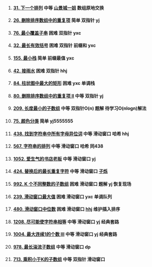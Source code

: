 1.  #### [31. 下一个排列](https://leetcode-cn.com/problems/next-permutation/) 中等 [山景城一姐](https://www.bilibili.com/video/av68634446?from=search&seid=2312169121874933029) 数组原地交换 

2.  #### [26. 删除排序数组中的重复项](https://leetcode-cn.com/problems/remove-duplicates-from-sorted-array/) 简单 双指针 yj

3.  #### [76. 最小覆盖子串](https://leetcode-cn.com/problems/minimum-window-substring/) 困难 双指针 yxc

4.  #### [32. 最长有效括号](https://leetcode-cn.com/problems/longest-valid-parentheses/) 困难 双指针 前缀和 yxc

5.  #### [155. 最小栈](https://leetcode-cn.com/problems/min-stack/) 简单 前缀最值 yxc

6.  #### [42. 接雨水](https://leetcode-cn.com/problems/trapping-rain-water/) 困难 双指针 hhj

7.  #### [84. 柱状图中最大的矩形](https://leetcode-cn.com/problems/largest-rectangle-in-histogram/) 困难 yxc 单调栈

8.  #### [80. 删除排序数组中的重复项 II](https://leetcode-cn.com/problems/remove-duplicates-from-sorted-array-ii/) 中等 双指针 yj 

9.  #### [209. 长度最小的子数组](https://leetcode-cn.com/problems/minimum-size-subarray-sum/) 中等 双指针O(n) 题解 待学习O(nlogn)解法 

10.  #### [75. 颜色分类](https://leetcode-cn.com/problems/sort-colors/) 简单 yj5555555

11.  #### [438. 找到字符串中所有字母异位词](https://leetcode-cn.com/problems/find-all-anagrams-in-a-string/) 中等 滑动窗口 哈希 hhj

12.  #### [567. 字符串的排列](https://leetcode-cn.com/problems/permutation-in-string/) 中等 滑动窗口 哈希 同438 

13.  #### [1052. 爱生气的书店老板](https://leetcode-cn.com/problems/grumpy-bookstore-owner/) 中等 滑动窗口 yj

14.  #### [424. 替换后的最长重复字符](https://leetcode-cn.com/problems/longest-repeating-character-replacement/) 中等 滑动窗口 [子烁](https://space.bilibili.com/59546029/video)

15.  #### [992. K 个不同整数的子数组](https://leetcode-cn.com/problems/subarrays-with-k-different-integers/) 困难 滑动窗口 题解 yj 恢复现场

16.  #### [239. 滑动窗口最大值](https://leetcode-cn.com/problems/sliding-window-maximum/) 困难 滑动窗口 yxc 单调队列

17.  #### [480. 滑动窗口中位数](https://leetcode-cn.com/problems/sliding-window-median/) 困难 滑动窗口 [hhj](https://www.bilibili.com/video/av31472842?from=search&seid=5153648314809721738) 维护插入排序

18.  #### [1208. 尽可能使字符串相等](https://leetcode-cn.com/problems/get-equal-substrings-within-budget/) 中等 滑动窗口 yj 经典套路

19.  #### [1004. 最大连续1的个数 III](https://leetcode-cn.com/problems/max-consecutive-ones-iii/) 中等 滑动窗口 yj 经典套路

20.  #### [978. 最长湍流子数组](https://leetcode-cn.com/problems/longest-turbulent-subarray/) 中等 滑动窗口 dp

21.  #### [713. 乘积小于K的子数组](https://leetcode-cn.com/problems/subarray-product-less-than-k/) 中等 双指针 滑动窗口



